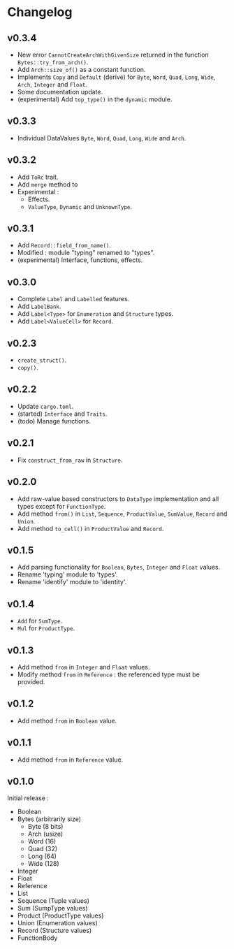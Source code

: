 # Changelog

## v0.3.4

- New error `CannotCreateArchWithGivenSize` returned in the function `Bytes::try_from_arch()`.
- Add `Arch::size_of()` as a constant function.
- Implements `Copy` and `Default` (derive) for `Byte`, `Word`, `Quad`, `Long`, `Wide`, `Arch`, `Integer` and `Float`.
- Some documentation update.
- (experimental) Add `top_type()` in the `dynamic` module.

## v0.3.3

- Individual DataValues `Byte`, `Word`, `Quad`, `Long`, `Wide` and `Arch`.

## v0.3.2

- Add `ToRc` trait.
- Add `merge` method to 
- Experimental :
  - Effects.
  - `ValueType`, `Dynamic` and  `UnknownType`.

## v0.3.1

- Add `Record::field_from_name()`.
- Modified : module "typing" renamed to "types".
- (experimental) Interface, functions, effects.

## v0.3.0

- Complete `Label` and `Labelled` features.
- Add `LabelBank`.
- Add `Label<Type>` for `Enumeration` and `Structure` types.
- Add `Label<ValueCell>` for `Record`.

## v0.2.3

- `create_struct()`.
- `copy()`.

## v0.2.2

- Update `cargo.toml`.
- (started) `Interface` and `Traits`.
- (todo) Manage functions.

## v0.2.1

- Fix `construct_from_raw` in `Structure`.

## v0.2.0

- Add raw-value based constructors to `DataType` implementation and all types except for `FunctionType`.
- Add method `from()` in `List`, `Sequence`, `ProductValue`, `SumValue`, `Record` and `Union`.
- Add method `to_cell()` in `ProductValue` and `Record`.

## v0.1.5

- Add parsing functionality for `Boolean`, `Bytes`, `Integer` and `Float` values.
- Rename 'typing' module to 'types'.
- Rename 'identify' module to 'identity'.

## v0.1.4

- `Add` for `SumType`.
- `Mul` for `ProductType`.

## v0.1.3

- Add method `from` in `Integer` and `Float` values.
- Modify method `from` in `Reference` : the referenced type must be provided.

## v0.1.2

- Add method `from` in `Boolean` value.

## v0.1.1

- Add method `from` in `Reference` value.

## v0.1.0

Initial release :
- Boolean
- Bytes (arbitrarily size)
    - Byte (8 bits)
    - Arch (usize)
    - Word (16)
    - Quad (32)
    - Long (64)
    - Wide (128)
- Integer
- Float
- Reference
- List
- Sequence (Tuple values)
- Sum (SumpType values)
- Product (ProductType values)
- Union (Enumeration values)
- Record (Structure values)
- FunctionBody